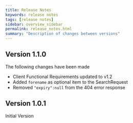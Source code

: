 ```yaml
---
title: Release Notes
keywords: release notes 
tags: [release notes]
sidebar: overview_sidebar
permalink: release_notes.html
summary: "Description of changes between versions"
---
```


## Version 1.1.0 ##
The following changes have been made
 - Client Functional Requirements updated to v1.2
 - Added `forename` as optional item to the SearchRequest
 - Removed `"expiry":null` from the 404 error response


## Version 1.0.1 ##
Initial Version